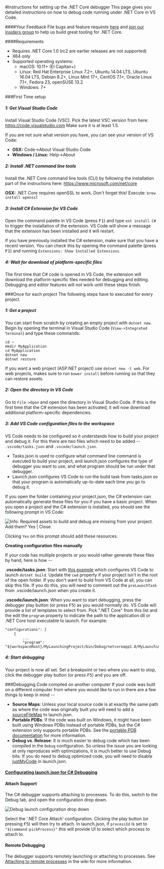 ﻿#Instructions for setting up the .NET Core debugger
This page gives you detailed instructions on how to debug code running under .NET Core in VS Code. 

####Your Feedback​
File bugs and feature requests [here](https://github.com/OmniSharp/omnisharp-vscode/issues) and [join our insiders group](http://landinghub.visualstudio.com/dotnetcoreinsiders) to help us build great tooling for .NET Core.

####Requirements
* Requires .NET Core 1.0 (rc2 are earlier releases are not supported)
* X64 only
* Supported operating systems: 
    * macOS: 10.11+ (El Capitan+)
    * Linux: Red Hat Enterprise Linux 7.2+, Ubuntu 14.04 LTS, Ubuntu 16.04 LTS, Debian 8.2+, Linux Mint 17+, CentOS 7.1+, Oracle Linux 7.1+, Fedora 23, openSUSE 13.2
    * Windows: 7+

###First Time setup
##### 1: Get Visual Studio Code
Install Visual Studio Code (VSC). Pick the latest VSC version from here: https://code.visualstudio.com Make sure it is at least 1.5. 

If you are not sure what version you have, you can see your version of VS Code:

* **OSX:** Code->About Visual Studio Code
* **Windows / Linux:** Help->About

##### 2: Install .NET command line tools
Install the .NET Core command line tools (CLI) by following the installation part of the instructions here: https://www.microsoft.com/net/core

**OSX:** .NET Core requires openSSL to work. Don't forget this! Execute: `brew install openssl`

##### 3: Install C# Extension for VS Code
Open the command palette in VS Code (press <kbd>F1</kbd>) and type `ext install C#` to trigger the installation of the extension. VS Code will show a message that the extension has been installed and it will restart.

If you have previously installed the C# extension, make sure that you have a recent version. You can check this by opening the command palette (press <kbd>F1</kbd>) and running `Extensions: Show Installed Extensions`.

##### 4: Wait for download of platform-specific files 
The first time that C# code is opened in VS Code, the extension will download the platform-specific files needed for debugging and editing. Debugging and editor features will not work until these steps finish.


###Once for each project
The following steps have to executed for every project. 

##### 1: Get a project
You can start from scratch by creating an empty project with `dotnet new`. Begin by opening the terminal in Visual Studio Code (`View->Integrated Terminal`) and type these commands:

    cd ~
    mkdir MyApplication
    cd MyApplication
    dotnet new
    dotnet restore

If you want a web project (ASP.NET project) use `dotnet new -t web`. For web projects, makes sure to run `bower install` before running so that they can restore assets.

##### 2: Open the directory in VS Code
Go to `File->Open` and open the directory in Visual Studio Code. If this is the first time that the C# extension has been activated, it will now download additional platform-specific dependencies.

##### 3: Add VS Code configuration files to the workspace
VS Code needs to be configured so it understands how to build your project and debug it. For this there are two files which need to be added -- `.vscode/tasks.json` and `.vscode/launch.json`. 

* Tasks.json is used to configure what command line command is executed to build your project, and launch.json configures the type of debugger you want to use, and what program should be run under that debugger. 
* Launch.json configures VS Code to run the build task from tasks.json so that your program is automatically up-to-date each time you go to debug it.

If you open the folder containing your project.json, the C# extension can automatically generate these files for you if you have a basic project. When you open a project and the C# extension is installed, you should see the following prompt in VS Code:

![Info: Required assets to build and debug are missing from your project. Add them? Yes | Close](https://raw.githubusercontent.com/wiki/OmniSharp/omnisharp-vscode/images/info-bar-add-required-assets.png)

Clicking `Yes` on this prompt should add these resources.

**Creating configuration files manually**

If your code has multiple projects or you would rather generate these files by hand, here is how --

**.vscode/tasks.json**: Start with [this example](https://raw.githubusercontent.com/wiki/OmniSharp/omnisharp-vscode/ExampleCode/tasks.json) which configures VS Code to launch `dotnet build`. Update the `cwd` property if your project isn't in the root of the open folder. If you don't want to build from VS Code at all, you can skip this file. If you do this, you will need to comment out the `preLaunchTask` from .vscode/launch.json when you create it.

**.vscode/launch.json**: When you want to start debugging, press the debugger play button (or press <kbd>F5</kbd>) as you would normally do. VS Code will provide a list of templates to select from. Pick ".NET Core" from this list and the edit the `program` property to indicate the path to the application dll or .NET Core host executable to launch. For example:

	"configurations": [
		{
			...
			"program": "${workspaceRoot}/MyLaunchingProject/bin/Debug/netcoreapp1.0/MyLaunchingProject.dll",

##### 4: Start debugging
Your project is now all set. Set a breakpoint or two where you want to stop, click the debugger play button (or press <kbd>F5</kbd>) and you are off.

###Debugging Code compiled on another computer
If your code was built on a different computer from where you would like to run in there are a few things to keep in mind --

* **Source Maps**: Unless your local source code is at exactly the same path as where the code was originally built you will need to add a [sourceFileMap](#source-file-map) to launch.json.
* **Portable PDBs**: If the code was built on Windows, it might have been built using Windows PDBs instead of portable PDBs, but the C# extension only supports portable PDBs. See the [portable PDB documentation](https://github.com/OmniSharp/omnisharp-vscode/wiki/Portable-PDBs#how-to-generate-portable-pdbs) for more information.
* **Debug vs. Release**: It is much easier to debug code which has been compiled in the `Debug` configuration. So unless the issue you are looking at only reproduces with optimizations, it is much better to use Debug bits. If you do need to debug optimized code, you will need to disable [justMyCode](#just-my-code) in launch.json.

#### [Configurating launch.json for C# Debugging](debugger-launchjson.md)

#### Attach Support
The C# debugger supports attaching to processes. To do this, switch to the Debug tab, and open the configuration drop down.

![Debug launch configuration drop down](https://raw.githubusercontent.com/wiki/OmniSharp/omnisharp-vscode/images/debug-launch-configurations.png)

Select the '.NET Core Attach' configuration. Clicking the play button (or pressing <kbd>F5</kbd>) will then try to attach. In launch.json, if `processId` is set to `"${command:pickProcess}"` this will provide UI to select which process to attach to.

#### Remote Debugging

The debugger supports remotely launching or attaching to processes. See [Attaching to remote processes](https://github.com/OmniSharp/omnisharp-vscode/wiki/Attaching-to-remote-processes) in the wiki for more information.
